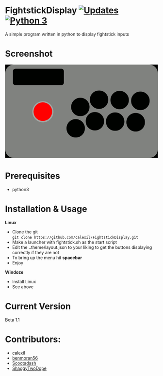 # FightstickDisplay [![Updates](https://pyup.io/repos/github/calexil/FightstickDisplay/shield.svg)](https://pyup.io/repos/github/calexil/FightstickDisplay/) [![Python 3](https://pyup.io/repos/github/calexil/FightstickDisplay/python-3-shield.svg)](https://pyup.io/repos/github/calexil/FightstickDisplay/)


A simple program written in python to display fightstick inputs
# Screenshot
![Alt text](/theme/fightstick.gif?raw=true)
# Prerequisites
* python3

# Installation & Usage
**Linux**
* Clone the git  
`git clone https://github.com/calexil/FightstickDisplay.git`
* Make a launcher with fightstick.sh as the start script
* Edit the ..theme/layout.json to your liking to get the buttons displaying correctly if they are not
* To bring up the menu hit **spacebar**
* Enjoy

**Windoze**
* Install Linux
* See above
# Current Version
Beta 1.1
# Contributors:
* [calexil](https://github.com/calexil)
* [benmoran56](https://github.com/benmoran56)
* [Scootadash](https://www.reddit.com/user/wonderful72pike) 
* [ShaggyTwoDope](https://github.com/shaggytwodope)
